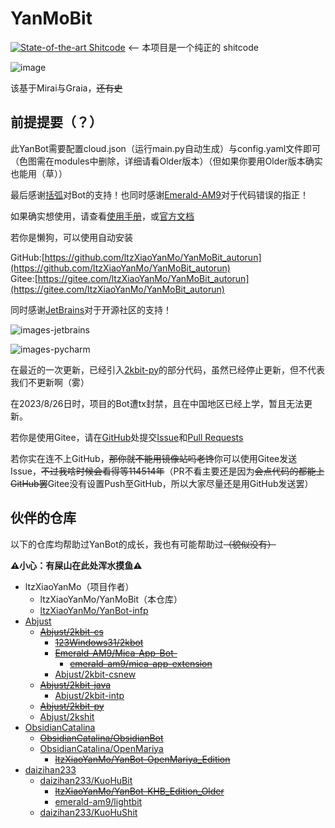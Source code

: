 # YanMoBit

[![State-of-the-art Shitcode](https://img.shields.io/static/v1?label=State-of-the-art&message=Shitcode&color=7B5804)](https://github.com/trekhleb/state-of-the-art-shitcode) <-- 本项目是一个纯正的 shitcode

![image](https://github.com/ltzXiaoYanMo/YanBot_KHB_Edition/assets/72146468/3710d246-e960-4e0d-bf1d-82c87c18ac13)


该基于Mirai与Graia，~~还有史~~

## 前提提要（？）

此YanBot需要配置cloud.json（运行main.py自动生成）与config.yaml文件即可（色图需在modules中删除，详细请看Older版本）（但如果你要用Older版本确实也能用（草））

最后感谢[括弧](https://github.com/daizihan233/)对Bot的支持！也同时感谢[Emerald-AM9](https://github.com/Emerald-AM9)对于代码错误的指正！

如果确实想使用，请查看[使用手册](https://github.com/ltzXiaoYanMo/YanBot_KHB_Edition/blob/main/starting.md)，或[官方文档](https://bot.ymbot.top)

若你是懒狗，可以使用自动安装
<!-- 防止无法成功调用链接 -->
GitHub:[https://github.com/ltzXiaoYanMo/YanMoBit_autorun](https://github.com/ltzXiaoYanMo/YanMoBit_autorun)<br> 
Gitee:[https://gitee.com/ltzXiaoYanMo/YanMoBit_autorun](https://gitee.com/ltzXiaoYanMo/YanMoBit_autorun)

同时感谢[JetBrains](https://jetbrains.com)对于开源社区的支持！

![images-jetbrains](https://tse2-mm.cn.bing.net/th/id/OIP-C.vNe0jPNmX3aROK1UXUYg1wHaIA?pid=ImgDet&rs=1)

![images-pycharm](https://pic4.zhimg.com/50/v2-63cab26d7eaafc9fcfc57fbba9e9d2a9_720w.png?source=54b3c3a5)

在最近的一次更新，已经引入[2kbit-py](https://github.com/Abjust/2kbit-py)的部分代码，虽然已经停止更新，但不代表我们不更新啊（雾）

在2023/8/26日时，项目的Bot遭tx封禁，且在中国地区已经上学，暂且无法更新。

若你是使用Gitee，请在[GitHub](https://github.com/ltzXiaoYanMo/YanMoBit)处提交[Issue](https://github.com/ltzXiaoYanMo/YanMoBit/issues)和[Pull Requests](https://github.com/ltzXiaoYanMo/YanMoBit/pulls)

若你实在连不上GitHub，~~那你就不能用镜像站吗老馋~~你可以使用Gitee发送Issue，~~不过我啥时候会看得等114514年~~（PR不看主要还是因为~~会点代码的都能上GitHub罢~~Gitee没有设置Push至GitHub，所以大家尽量还是用GitHub发送罢）

## 伙伴的仓库

以下的仓库均帮助过YanBot的成长，我也有可能帮助过<del>（貌似没有）<del>

**⚠️小心：有屎山在此处浑水摸鱼⚠️**

- ltzXiaoYanMo（项目作者）
  - ltzXiaoYanMo/YanMoBit（本仓库）
  - [ltzXiaoYanMo/YanBot-infp](https://github.com/ltzXiaoYanMo/YanBot-infp)
- [Abjust](https://github.com/Abjust)
    - [~~Abjust/2kbit-cs~~](https://github.com/Abjust/2kbit-cs)
        - [~~123Windows31/2kbot~~](https://github.com/123Windows31/2kbot)
        - [~~Emerald-AM9/Mica-App-Bot-~~](https://github.com/Emerald-AM9/Mica-App-Bot-)
            - [~~emerald-am9/mica-app-extension~~](https://gitee.com/emerald-am9/mica-app-extension/)
        - [Abjust/2kbit-csnew](https://github.com/Abjust/2kbit-csnew)
    - [~~Abjust/2kbit-java~~](https://github.com/Abjust/2kbit-java)
      - [Abjust/2kbit-intp](https://github.com/Abjust/2kbit-intp)
    - [~~Abjust/2kbit-py~~](https://github.com/Abjust/2kbit-py)
    - [Abjust/2kshit](https://github.com/Abjust/2kshit)
- [ObsidianCatalina](https://github.com/ObsidianCatalina/)
    - [~~ObsidianCatalina/ObsidianBot~~](https://github.com/ObsidianCatalina/ObsidianBot)
    - [ObsidianCatalina/OpenMariya](https://github.com/ObsidianCatalina/OpenMariya)
        - [~~ltzXiaoYanMo/YanBot-OpenMariya_Edition~~](https://github.com/ltzXiaoYanMo/YanBot-OpenMariya_Edition)
- [daizihan233](https://github.com/daizihan233/)
    - [daizihan233/KuoHuBit](https://github.com/daizihan233/KuoHuBit)
        - [~~ltzXiaoYanMo/YanBot-KHB_Edition_Older~~](https://github.com/ltzXiaoYanMo/YanBot-KHB_Edition_Older)
        - [emerald-am9/lightbit](https://gitee.com/emerald-am9/lightbit)
    - [daizihan233/KuoHuShit](https://github.com/daizihan233/KuoHuShit)
